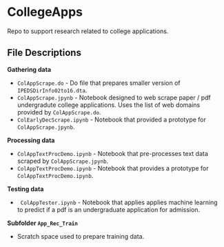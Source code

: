 # CollegeApps
Repo to support research related to college applications.

## File Descriptions

**Gathering data**

* `ColAppScrape.do` - Do file that prepares smaller version of `IPEDSDirInfo02to16.dta`.
* `ColAppScrape.jpynb` - Notebook designed to web scrape paper / pdf undergradute college applications. Uses the list of web domains provided by `ColAppScrape.do`.
* `ColEarlyDecScrape.ipynb` - Notebook that provided a prototype for `ColAppScrape.jpynb`.

**Processing data**

* `ColAppTextProcDemo.ipynb` - Notebook that pre-processes text data scraped by `ColAppScrape.jpynb`.
* `ColAppTextProcDemo.ipynb` - Notebook that provides a prototype for `ColAppTextProcDemo.ipynb`.

**Testing data**

* ` ColAppTester.ipynb` - Notebook that applies applies machine learning to predict if a pdf is an undergraduate application for admission.


**Subfolder `App_Rec_Train`**

* Scratch space used to prepare training data.